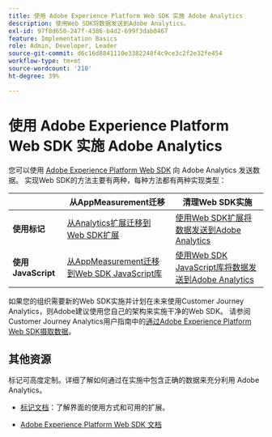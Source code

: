 ```yaml
---
title: 使用 Adobe Experience Platform Web SDK 实施 Adobe Analytics
description: 使用Web SDK将数据发送到Adobe Analytics。
exl-id: 97f8d650-247f-4386-b4d2-699f3dab0467
feature: Implementation Basics
role: Admin, Developer, Leader
source-git-commit: d6c16d8841110e3382248f4c9ce3c2f2e32fe454
workflow-type: tm+mt
source-wordcount: '210'
ht-degree: 39%

---
```


# 使用 Adobe Experience Platform Web SDK 实施 Adobe Analytics

您可以使用 [Adobe Experience Platform Web SDK](https://experienceleague.adobe.com/docs/experience-platform/web-sdk/home.html) 向 Adobe Analytics 发送数据。 实现Web SDK的方法主要有两种，每种方法都有两种实现类型：

| | **从AppMeasurement迁移** | **清理Web SDK实施** |
| --- | --- | --- |
| **使用标记** | [从Analytics扩展迁移到Web SDK扩展](analytics-extension-to-web-sdk.md) | [使用Web SDK扩展将数据发送到Adobe Analytics](web-sdk-tag-extension.md) |
| **使用JavaScript** | [从AppMeasurement迁移到Web SDK JavaScript库](appmeasurement-to-web-sdk.md) | [使用Web SDK JavaScript库将数据发送到Adobe Analytics](web-sdk-javascript-library.md) |

如果您的组织需要新的Web SDK实施并计划在未来使用Customer Journey Analytics，则Adobe建议使用您自己的架构来实施干净的Web SDK。 请参阅Customer Journey Analytics用户指南中的[通过Adobe Experience Platform Web SDK摄取数据](https://experienceleague.adobe.com/en/docs/analytics-platform/using/cja-data-ingestion/ingest-use-guides/edge-network/aepwebsdk)。

## 其他资源

标记可高度定制。详细了解如何通过在实施中包含正确的数据来充分利用 Adobe Analytics。

- [标记文档](https://experienceleague.adobe.com/docs/experience-platform/tags/home.html#?lang=zh-Hans)：了解界面的使用方式和可用的扩展。

- [Adobe Experience Platform Web SDK 文档](https://experienceleague.adobe.com/docs/web-sdk.html?lang=zh-Hans)
